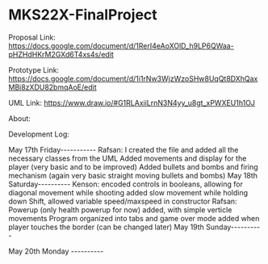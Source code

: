 # MKS22X-FinalProject

Proposal Link: https://docs.google.com/document/d/1RerI4eAoXOlD_h9LP6QWaa-pHZHdHKrM2GXd6T4xs4s/edit

Prototype Link: https://docs.google.com/document/d/1i1rNw3WjzWzoSHw8UqQt8DXhQaxMBi8zXDU82bmqAoE/edit

UML Link: https://www.draw.io/#G1RLAxiiLrnN3N4yy_u8gt_xPWXEU1h1OJ

About:

Development Log:

May 17th Friday-----------
Rafsan:
I created the file and added all the necessary classes from the UML
Added movements and display for the player (very basic and to be improved)
Added bullets and bombs and firing mechanism (again very basic straight moving bullets and bombs)
May 18th Saturday----------
Kenson:
encoded controls in booleans, allowing for diagonal movement while shooting
added slow movement while holding down Shift, allowed variable speed/maxspeed in constructor 
Rafsan:
Powerup (only health powerup for now) added, with simple verticle movements
Program organized into tabs and game over mode added when player touches the border (can be changed later)
May 19th Sunday----------


May 20th Monday ----------
